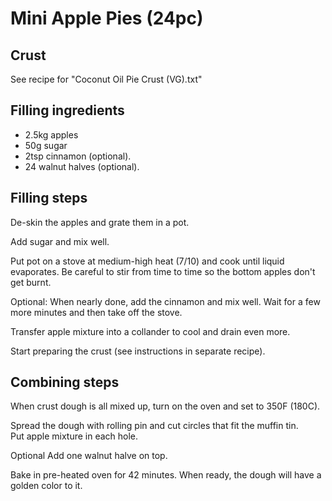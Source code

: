 # Mini Apple Pies (24pc)

## Crust
See recipe for "Coconut Oil Pie Crust (VG).txt"


## Filling ingredients
- 2.5kg apples
- 50g sugar
- 2tsp cinnamon (optional).
- 24 walnut halves (optional).

## Filling steps
De-skin the apples and grate them in a pot.

Add sugar and mix well.

Put pot on a stove at medium-high heat (7/10) and cook until liquid evaporates. Be careful to stir from time to time so the bottom apples don't get burnt.

Optional: When nearly done, add the cinnamon and mix well. Wait for a few more minutes and then take off the stove.

Transfer apple mixture into a collander to cool and drain even more. 

Start preparing the crust (see instructions in separate recipe).


## Combining steps
When crust dough is all mixed up, turn on the oven and set to 350F (180C).

Spread the dough with rolling pin and cut circles that fit the muffin tin.  
Put apple mixture in each hole. 

Optional Add one walnut halve on top.  

Bake in pre-heated oven for 42 minutes. When ready, the dough will have a golden color to it.


